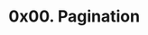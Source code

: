 # 0x00. Pagination

<img src="https://s3.amazonaws.com/alx-intranet.hbtn.io/uploads/medias/2019/12/3646eb02de6527ca5d83.png?X-Amz-Algorithm=AWS4-HMAC-SHA256&amp;X-Amz-Credential=AKIARDDGGGOUSBVO6H7D%2F20231226%2Fus-east-1%2Fs3%2Faws4_request&amp;X-Amz-Date=20231226T113524Z&amp;X-Amz-Expires=86400&amp;X-Amz-SignedHeaders=host&amp;X-Amz-Signature=bc1f1691a27d6d680d5bcb1e39a54ad319cc1a2179b2cd6351c856efedd7a9bb" alt="" loading="lazy" style="">
<img src="https://s3.amazonaws.com/alx-intranet.hbtn.io/uploads/medias/2019/12/746187b76bea1f46030e.png?X-Amz-Algorithm=AWS4-HMAC-SHA256&amp;X-Amz-Credential=AKIARDDGGGOUSBVO6H7D%2F20231226%2Fus-east-1%2Fs3%2Faws4_request&amp;X-Amz-Date=20231226T113524Z&amp;X-Amz-Expires=86400&amp;X-Amz-SignedHeaders=host&amp;X-Amz-Signature=bed8c07ad9ea22b232a07a71cf3ada9ae97befe010b6650697bddb456248ac4b" alt="" loading="lazy" style="">
<img src="https://s3.amazonaws.com/alx-intranet.hbtn.io/uploads/medias/2019/12/665ce871c2ecc66a8e71.png?X-Amz-Algorithm=AWS4-HMAC-SHA256&amp;X-Amz-Credential=AKIARDDGGGOUSBVO6H7D%2F20231226%2Fus-east-1%2Fs3%2Faws4_request&amp;X-Amz-Date=20231226T113524Z&amp;X-Amz-Expires=86400&amp;X-Amz-SignedHeaders=host&amp;X-Amz-Signature=f5df3efdc917c53d09cb5607e551e3d2ca3b1c1a02364550096be565c56600bd" alt="" loading="lazy" style="">
